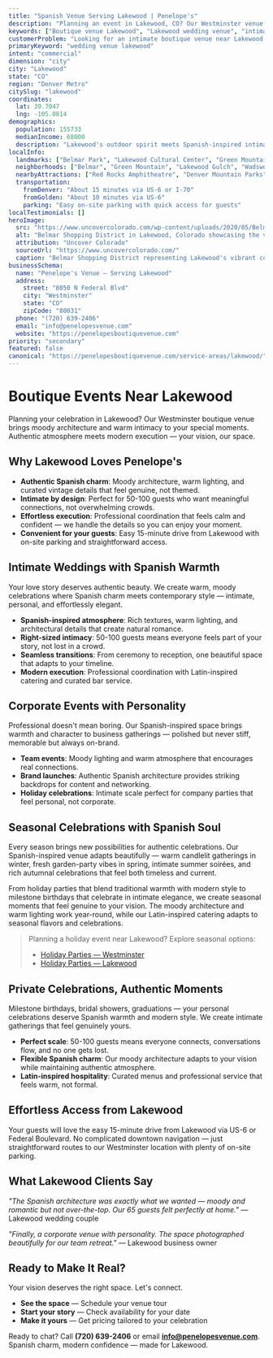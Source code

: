 ```yaml
---
title: "Spanish Venue Serving Lakewood | Penelope's"
description: "Planning an event in Lakewood, CO? Our Westminster venue offers moody Spanish architecture and intimate spaces for 50-100 guests. Authentic atmosphere."
keywords: ["Boutique venue Lakewood", "Lakewood wedding venue", "intimate event space Lakewood CO", "moody venue near Lakewood", "50-100 guest venue Lakewood", "Westminster venue serving Lakewood"]
customerProblem: "Looking for an intimate boutique venue near Lakewood with authentic atmosphere and modern execution for 50-100 guests?"
primaryKeyword: "wedding venue lakewood"
intent: "commercial"
dimension: "city"
city: "Lakewood"
state: "CO"
region: "Denver Metro"
citySlug: "lakewood"
coordinates:
  lat: 39.7047
  lng: -105.0814
demographics:
  population: 155733
  medianIncome: 68000
  description: "Lakewood's outdoor spirit meets Spanish-inspired intimacy—perfect for authentic weddings, celebrations, and meaningful corporate moments."
localInfo:
  landmarks: ["Belmar Park", "Lakewood Cultural Center", "Green Mountain Park", "Bear Creek Trail"]
  neighborhoods: ["Belmar", "Green Mountain", "Lakewood Gulch", "Wadsworth"]
  nearbyAttractions: ["Red Rocks Amphitheatre", "Denver Mountain Parks", "Lakewood Farmers Market", "Outdoor recreation"]
  transportation:
    fromDenver: "About 15 minutes via US-6 or I-70"
    fromGolden: "About 10 minutes via US-6"
    parking: "Easy on-site parking with quick access for guests"
localTestimonials: []
heroImage:
  src: "https://www.uncovercolorado.com/wp-content/uploads/2020/05/Belmar-Shopping-District-in-Lakewood-CO-22.jpg"
  alt: "Belmar Shopping District in Lakewood, Colorado showcasing the vibrant community hub and modern commercial architecture"
  attribution: "Uncover Colorado"
  sourceUrl: "https://www.uncovercolorado.com/"
  caption: "Belmar Shopping District representing Lakewood's vibrant community and modern commercial center"
businessSchema:
  name: "Penelope's Venue – Serving Lakewood"
  address:
    street: "8050 N Federal Blvd"
    city: "Westminster"
    state: "CO"
    zipCode: "80031"
  phone: "(720) 639-2406"
  email: "info@penelopesvenue.com"
  website: "https://penelopesboutiquevenue.com"
priority: "secondary"
featured: false
canonical: "https://penelopesboutiquevenue.com/service-areas/lakewood/"
---
```


# Boutique Events Near Lakewood

Planning your celebration in Lakewood? Our Westminster boutique venue brings moody architecture and warm intimacy to your special moments. Authentic atmosphere meets modern execution — your vision, our space.

## Why Lakewood Loves Penelope's

- **Authentic Spanish charm**: Moody architecture, warm lighting, and curated vintage details that feel genuine, not themed.
- **Intimate by design**: Perfect for 50-100 guests who want meaningful connections, not overwhelming crowds.
- **Effortless execution**: Professional coordination that feels calm and confident — we handle the details so you can enjoy your moment.
- **Convenient for your guests**: Easy 15-minute drive from Lakewood with on-site parking and straightforward access.

## Intimate Weddings with Spanish Warmth

Your love story deserves authentic beauty. We create warm, moody celebrations where Spanish charm meets contemporary style — intimate, personal, and effortlessly elegant.

- **Spanish-inspired atmosphere**: Rich textures, warm lighting, and architectural details that create natural romance.
- **Right-sized intimacy**: 50-100 guests means everyone feels part of your story, not lost in a crowd.
- **Seamless transitions**: From ceremony to reception, one beautiful space that adapts to your timeline.
- **Modern execution**: Professional coordination with Latin-inspired catering and curated bar service.

## Corporate Events with Personality

Professional doesn't mean boring. Our Spanish-inspired space brings warmth and character to business gatherings — polished but never stiff, memorable but always on-brand.

- **Team events**: Moody lighting and warm atmosphere that encourages real connections.
- **Brand launches**: Authentic Spanish architecture provides striking backdrops for content and networking.
- **Holiday celebrations**: Intimate scale perfect for company parties that feel personal, not corporate.

## Seasonal Celebrations with Spanish Soul

Every season brings new possibilities for authentic celebrations. Our Spanish-inspired venue adapts beautifully — warm candlelit gatherings in winter, fresh garden-party vibes in spring, intimate summer soirées, and rich autumnal celebrations that feel both timeless and current.

From holiday parties that blend traditional warmth with modern style to milestone birthdays that celebrate in intimate elegance, we create seasonal moments that feel genuine to your vision. The moody architecture and warm lighting work year-round, while our Latin-inspired catering adapts to seasonal flavors and celebrations.

> Planning a holiday event near Lakewood? Explore seasonal options:
>
> - [Holiday Parties — Westminster](/seasonal/holiday/)
> - [Holiday Parties — Lakewood](/seasonal/holiday/lakewood/)

## Private Celebrations, Authentic Moments

Milestone birthdays, bridal showers, graduations — your personal celebrations deserve Spanish warmth and modern style. We create intimate gatherings that feel genuinely yours.

- **Perfect scale**: 50-100 guests means everyone connects, conversations flow, and no one gets lost.
- **Flexible Spanish charm**: Our moody architecture adapts to your vision while maintaining authentic atmosphere.
- **Latin-inspired hospitality**: Curated menus and professional service that feels warm, not formal.

## Effortless Access from Lakewood

Your guests will love the easy 15-minute drive from Lakewood via US-6 or Federal Boulevard. No complicated downtown navigation — just straightforward routes to our Westminster location with plenty of on-site parking.

## What Lakewood Clients Say

*"The Spanish architecture was exactly what we wanted — moody and romantic but not over-the-top. Our 65 guests felt perfectly at home."* — Lakewood wedding couple

*"Finally, a corporate venue with personality. The space photographed beautifully for our team retreat."* — Lakewood business owner

## Ready to Make It Real?

Your vision deserves the right space. Let's connect.

- **See the space** — Schedule your venue tour
- **Start your story** — Check availability for your date  
- **Make it yours** — Get pricing tailored to your celebration

Ready to chat? Call **(720) 639-2406** or email **info@penelopesvenue.com**. Spanish charm, modern confidence — made for Lakewood.
